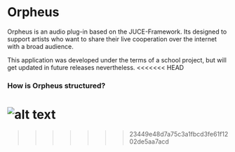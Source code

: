 # Orpheus
Orpheus is an audio plug-in based on the JUCE-Framework. Its designed to support artists who want to share their live cooperation over the internet with a broad audience.

This application was developed under the terms of a school project, but will get updated in future releases nevertheless.
<<<<<<< HEAD

### How is Orpheus structured?
![alt text](https://github.com/chrigervi/Orpheus/blob/AdditionalResources/orpheus-components-graph.png?raw=true)
=======
>>>>>>> 23449e48d7a75c3a1fbcd3fe61f1202de5aa7acd
